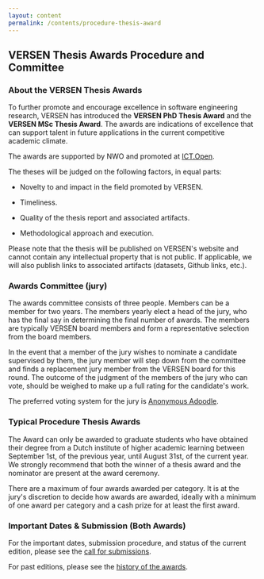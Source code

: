 ```yaml
---
layout: content
permalink: /contents/procedure-thesis-award
---
```


## VERSEN Thesis Awards Procedure and Committee

### About the VERSEN Thesis Awards

To further promote and encourage excellence in software engineering research, VERSEN has introduced the **VERSEN PhD Thesis Award** and the **VERSEN MSc Thesis Award**. The awards are indications of excellence that can support talent in future applications in the current competitive academic climate.

The awards are supported by NWO and promoted at [ICT.Open](https://ict-research.nl/ict-open/).

The theses will be judged on the following factors, in equal parts:

* Novelty to and impact in the field promoted by VERSEN.

* Timeliness.

* Quality of the thesis report and associated artifacts.

* Methodological approach and execution.

Please note that the thesis will be published on VERSEN's website and cannot contain any intellectual property that is not public. If applicable, we will also publish links to associated artifacts (datasets, Github links, etc.).


### Awards Committee (jury)

The awards committee consists of three people. Members can be a member for two years. The members yearly elect a head of the jury, who has the final say in determining the final number of awards. The members are typically VERSEN board members and form a representative selection from the board members.

In the event that a member of the jury wishes to nominate a candidate supervised by them, the jury member will step down from the committee and finds a replacement jury member from the VERSEN board for this round. The outcome of the judgment of the members of the jury who can vote, should be weighed to make up a full rating for the candidate's work.

The preferred voting system for the jury is [Anonymous Adoodle](http://adoodle.org/).

### Typical Procedure Thesis Awards

The Award can only be awarded to graduate students who have obtained their degree from a Dutch institute of higher academic learning between September 1st, of the previous year, until August 31st, of the current year. We strongly recommend that both the winner of a thesis award and the nominator are present at the award ceremony.

There are a maximum of four awards awarded per category. It is at the jury's discretion to decide how awards are awarded, ideally with a minimum of one award per category and a cash prize for at least the first award.

### Important Dates & Submission (Both Awards)

For the important dates, submission procedure, and status of the current edition, please see the [call for submissions](/contents/awards-cfs).

For past editions, please see the [history of the awards](/contents/awards-history).
